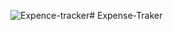 ![Expence-tracker](https://github.com/Richa202057/Expense-Traker/assets/106690186/4588b82c-78ed-4615-afd0-ebb3ddb83cd5)# Expense-Traker
